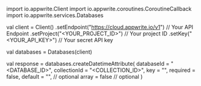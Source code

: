 import io.appwrite.Client
import io.appwrite.coroutines.CoroutineCallback
import io.appwrite.services.Databases

val client = Client()
    .setEndpoint("https://cloud.appwrite.io/v1") // Your API Endpoint
    .setProject("<YOUR_PROJECT_ID>") // Your project ID
    .setKey("<YOUR_API_KEY>") // Your secret API key

val databases = Databases(client)

val response = databases.createDatetimeAttribute(
    databaseId = "<DATABASE_ID>",
    collectionId = "<COLLECTION_ID>",
    key = "",
    required = false,
    default = "", // optional
    array = false // optional
)
